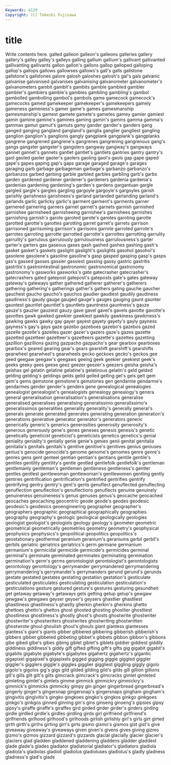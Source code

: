 ```yaml
---
Keywords: 4129 
Copyright: (C) Takeshi Fujisawa
---
```


# title

Write contents here.
 galled galleon galleon's galleons galleries
gallery gallery's galley galley's galleys galling gallium gallium's gallivant gallivanted
gallivanting gallivants gallon gallon's gallons gallop galloped galloping gallop's gallops
gallows gallowses gallows's gall's galls gallstone gallstone's gallstones galore galosh
galoshes galosh's gal's gals galvanic galvanise galvanised galvanises galvanising galvanometer
galvanometer's galvanometers gambit gambit's gambits gamble gambled gambler gambler's gamblers
gamble's gambles gambling gambling's gambol gambolled gambolling gambol's gambols game
gamecock gamecock's gamecocks gamed gamekeeper gamekeeper's gamekeepers gamely gameness gameness's
gamer game's games gamesmanship gamesmanship's gamest gamete gamete's gametes gamey
gamier gamiest gamin gamine gamine's gamines gaming gamin's gamins gamma
gamma's gammas gamut gamut's gamuts gamy gander gander's ganders gang
ganged ganging gangland gangland's ganglia ganglier gangliest gangling ganglion ganglion's
ganglions gangly gangplank gangplank's gangplanks gangrene gangrened gangrene's gangrenes gangrening
gangrenous gang's gangs gangster gangster's gangsters gangway gangway's gangways gannet
gannet's gannets gantlet gantlet's gantlets gantries gantry gantry's gaol gaoled
gaoler gaoler's gaolers gaoling gaol's gaols gap gape gaped gape's
gapes gaping gap's gaps garage garaged garage's garages garaging garb
garbage garbageman garbage's garbanzo garbanzo's garbanzos garbed garbing garble garbled
garbles garbling garb's garbs garden gardened gardener gardener's gardeners gardenia
gardenia's gardenias gardening gardening's garden's gardens gargantuan gargle gargled gargle's
gargles gargling gargoyle gargoyle's gargoyles garish garishly garishness garishness's garland
garlanded garlanding garland's garlands garlic garlicky garlic's garment garment's garments
garner garnered garnering garners garnet garnet's garnets garnish garnished garnishee
garnisheed garnisheeing garnishee's garnishees garnishes garnishing garnish's garote garoted garote's
garotes garoting garotte garotted garotte's garottes garotting garret garret's garrets
garrison garrisoned garrisoning garrison's garrisons garrote garroted garrote's garrotes garroting
garrotte garrotted garrotte's garrottes garrotting garrulity garrulity's garrulous garrulously garrulousness
garrulousness's garter garter's garters gas gaseous gases gash gashed gashes
gashing gash's gasket gasket's gaskets gaslight gaslight's gaslights gasohol gasohol's
gasolene gasolene's gasoline gasoline's gasp gasped gasping gasp's gasps gas's
gassed gasses gassier gassiest gassing gassy gastric gastritis gastritis's gastrointestinal
gastronomic gastronomical gastronomy gastronomy's gasworks gasworks's gate gatecrasher gatecrasher's gatecrashers
gated gatepost gatepost's gateposts gate's gates gateway gateway's gateways gather
gathered gatherer gatherer's gatherers gathering gathering's gatherings gather's gathers gating
gauche gaucher gauchest gaucho gaucho's gauchos gaudier gaudiest gaudily gaudiness
gaudiness's gaudy gauge gauged gauge's gauges gauging gaunt gaunter gauntest
gauntlet gauntlet's gauntlets gauntness gauntness's gauze gauze's gauzier gauziest gauzy
gave gavel gavel's gavels gavotte gavotte's gavottes gawk gawked gawkier
gawkiest gawkily gawkiness gawkiness's gawking gawks gawky gay gayer gayest
gayety gayety's gayly gayness gayness's gay's gays gaze gazebo gazeboes
gazebo's gazebos gazed gazelle gazelle's gazelles gazer gazer's gazers gaze's
gazes gazette gazetted gazetteer gazetteer's gazetteers gazette's gazettes gazetting gazillion
gazillions gazing gazpacho gazpacho's gear gearbox gearboxes gearbox's geared gearing
gear's gears gearshift gearshift's gearshifts gearwheel gearwheel's gearwheels gecko geckoes
gecko's geckos gee geed geegaw geegaw's geegaws geeing geek geekier
geekiest geek's geeks geeky gees geese geez geezer geezer's geezers
geisha geisha's geishas gel gelatin gelatine gelatine's gelatinous gelatin's geld
gelded gelding gelding's geldings gelds gelid gelled gelling gel's gels
gelt gem gem's gems gemstone gemstone's gemstones gen gendarme gendarme's
gendarmes gender gender's genders gene genealogical genealogies genealogist genealogist's genealogists
genealogy genealogy's genera general generalisation generalisation's generalisations generalise generalised generalises
generalising generalissimo generalissimo's generalissimos generalities generality generality's generally general's generals
generate generated generates generating generation generation's generations generative generator generator's
generators generic generically generic's generics generosities generosity generosity's generous generously
gene's genes geneses genesis genesis's genetic genetically geneticist geneticist's geneticists
genetics genetics's genial geniality geniality's genially genie genie's genies genii
genital genitalia genitalia's genitals genitals's genitive genitive's genitives genius geniuses
genius's genocide genocide's genome genome's genomes genre genre's genres gens
gent genteel gentian gentian's gentians gentile gentile's gentiles gentility gentility's
gentle gentled gentlefolk gentlefolk's gentleman gentlemanly gentleman's gentlemen gentleness gentleness's
gentler gentles gentlest gentlewoman gentlewoman's gentlewomen gentling gently gentries gentrification
gentrification's gentrified gentrifies gentrify gentrifying gentry gentry's gent's gents genuflect
genuflected genuflecting genuflection genuflection's genuflections genuflects genuine genuinely genuineness genuineness's
genus genuses genus's geocache geocached geocaches geocaching geocentric geode geode's
geodes geodesic geodesic's geodesics geoengineering geographer geographer's geographers geographic geographical
geographically geographies geography geography's geologic geological geologically geologies geologist geologist's
geologists geology geology's geometer geometric geometrical geometrically geometries geometry geometry's
geophysical geophysics geophysics's geopolitical geopolitics geopolitics's geostationary geothermal geranium geranium's
geraniums gerbil gerbil's gerbils geriatric geriatrics geriatrics's germ germane germanium
germanium's germicidal germicide germicide's germicides germinal germinal's germinate germinated germinates
germinating germination germination's germ's germs gerontologist gerontologist's gerontologists gerontology gerontology's
gerrymander gerrymandered gerrymandering gerrymandering's gerrymander's gerrymanders gerund gerund's gerunds gestate
gestated gestates gestating gestation gestation's gesticulate gesticulated gesticulates gesticulating gesticulation
gesticulation's gesticulations gesture gestured gesture's gestures gesturing gesundheit get getaway
getaway's getaways gets getting getup getup's gewgaw gewgaw's gewgaws geyser
geyser's geysers ghastlier ghastliest ghastliness ghastliness's ghastly gherkin gherkin's gherkins
ghetto ghettoes ghetto's ghettos ghost ghosted ghosting ghostlier ghostliest ghostliness
ghostliness's ghostly ghost's ghosts ghostwrite ghostwriter ghostwriter's ghostwriters ghostwrites ghostwriting
ghostwritten ghostwrote ghoul ghoulish ghoul's ghouls giant giantess giantesses giantess's
giant's giants gibber gibbered gibbering gibberish gibberish's gibbers gibbet gibbeted
gibbeting gibbet's gibbets gibbon gibbon's gibbons gibe gibed gibe's gibes
gibing giblet giblet's giblets giddier giddiest giddily giddiness giddiness's giddy
gift gifted gifting gift's gifts gig gigabit gigabit's gigabits gigabyte
gigabyte's gigabytes gigahertz gigahertz's gigantic gigapixel gigapixel's gigapixels gigged gigging
giggle giggled giggler giggler's gigglers giggle's giggles gigglier giggliest giggling
giggly gigolo gigolo's gigolos gig's gigs gild gilded gilding gild's
gilds gill gillion gillions gill's gills gilt gilt's gilts gimcrack
gimcrack's gimcracks gimlet gimleted gimleting gimlet's gimlets gimme gimmick gimmickry
gimmickry's gimmick's gimmicks gimmicky gimpy gin ginger gingerbread gingerbread's gingerly
ginger's gingersnap gingersnap's gingersnaps gingham gingham's gingivitis gingivitis's gingko gingkoes
gingko's gingkos ginkgo ginkgoes ginkgo's ginkgos ginned ginning gin's gins
ginseng ginseng's gipsies gipsy gipsy's giraffe giraffe's giraffes gird girded
girder girder's girders girding girdle girdled girdle's girdles girdling girds
girl girlfriend girlfriend's girlfriends girlhood girlhood's girlhoods girlish girlishly girl's
girls girt girted girth girth's girths girting girt's girts gismo
gismo's gismos gist gist's give giveaway giveaway's giveaways given given's
givens gives giving gizmo gizmo's gizmos gizzard gizzard's gizzards glacial
glacially glacier glacier's glaciers glad gladden gladdened gladdening gladdens gladder
gladdest glade glade's glades gladiator gladiatorial gladiator's gladiators gladiola gladiola's
gladiolas gladioli gladiolus gladioluses gladiolus's gladly gladness gladness's glad's glads
